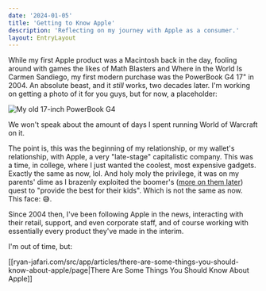 ```yaml
---
date: '2024-01-05'
title: 'Getting to Know Apple'
description: 'Reflecting on my journey with Apple as a consumer.'
layout: EntryLayout
---
```


While my first Apple product was a Macintosh back in the day, fooling around with games the likes of Math Blasters and Where in the World Is Carmen Sandiego, my first modern purchase was the PowerBook G4 17" in 2004. An absolute beast, and it *still* works, two decades later. I'm working on getting a photo of it for you guys, but for now, a placeholder:

![My old 17-inch PowerBook G4](https://placehold.co/1344 "My old 17-inch PowerBook G4")

We won't speak about the amount of days I spent running World of Warcraft on it.

The point is, this was the beginning of my relationship, or my wallet's relationship, with Apple, a very "late-stage" capitalistic company. This was a time, in college, where I just wanted the coolest, most expensive gadgets. Exactly the same as now, lol. And holy moly the privilege, it was on my parents' dime as I brazenly exploited the boomer's ([more on them later](#)) quest to "provide the best for their kids". Which is not the same as now. This face: 😅.

Since 2004 then, I've been following Apple in the news, interacting with their retail, support, and even corporate staff, and of course working with essentially every product they've made in the interim.

I'm out of time, but:

[[ryan-jafari.com/src/app/articles/there-are-some-things-you-should-know-about-apple/page|There Are Some Things You Should Know About Apple]]






